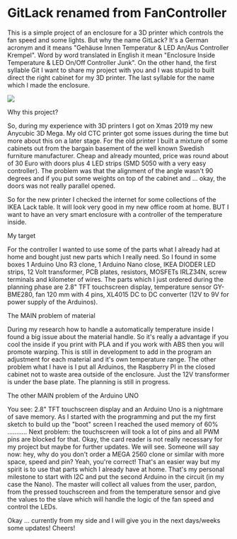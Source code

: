 # GitLack renamed from FanController
This is a simple project of an enclosure for a 3D printer which controls the fan speed and some lights. But why the name GitLack? It's a German acronym and it means "Gehäuse Innen Temperatur & LED An/Aus Controller Krempel". Word by word translated in English it mean "Enclosure Inside Temperature & LED On/Off Controller Junk". On the other hand, the first syllable Git I want to share my project with you and I was stupid to built direct the right cabinet for my 3D printer. The last syllable for the name which I made the enclosure.

![](https://github.com/calliconfused/GitLack/blob/master/Pictures/20200127_221351.jpg)

Why this project?

So, during my experience with 3D printers I got on Xmas 2019 my new Anycubic 3D Mega. My old CTC printer got some issues during the time but more about this on a later stage. For the old printer I built a mixture of some cabinets out from the bargain basement of the well known Swedish furniture manufacturer. Cheap and already mounted, price was round about of 30 Euro with doors plus 4 LED strips (SMD 5050 with a very easy controller). The problem was that the alignment of the angle wasn't 90 degrees and if you put some weights on top of the cabinet and ... okay, the doors was not really parallel opened.

So for the new printer I checked the internet for some collections of the IKEA Lack table. It will look very good in my new office room at home. BUT I want to have an very smart enclosure with a controller of the temperature inside.

My target

For the controller I wanted to use some of the parts what I already had at home and bought just new parts which I really need. So I found in some boxes 1 Arduino Uno R3 clone, 1 Arduino Nano close, IKEA DIODER LED strips, 12 Volt transformer, PCB plates, resistors, MOSFETs IRLZ34N, screw terminals and kilometer of wires. The parts which I just ordered during the planning phase are 2.8" TFT touchscreen display, temperature sensor GY-BME280, fan 120 mm with 4 pins, XL4015 DC to DC converter (12V to 9V for power supply of the Arduinos).

The MAIN problem of material

During my research how to handle a automatically temperature inside I found a big issue about the material handle. So it's really a advantage if you cool the inside if you print with PLA and if you work with ABS then you will promote warping. This is still in development to add in the program an adjustment for each material and it's own temperature range. The other problem what I have is I put all Arduinos, the Raspberry PI in the closed cabinet not to waste area outside of the enclosure. Just the 12V transformer is under the base plate. The planning is still in progress.

The other MAIN problem of the Arduino UNO

You see: 2.8" TFT touchscreen display and an Arduino Uno is a nightmare of save memory. As I started with the programming and put the my first sketch to build up the "boot" screen I reached the used memory of 60% ...........
Next problem: the touchscreen will took a lot of pins and all PWM pins are blocked for that. Okay, the card reader is not really necessary for my project but maybe for further updates. We will see.
Someone will say now: hey, why do you don't order a MEGA 2560 clone or similar with more space, speed and pin?
Yeah, you're correct! That's an easier way but my spirit is to use that parts which I already have at home. That's my personal milestone to start with I2C and put the second Arduino in the circuit (in my case the Nano). The master will collect all values from the user, pardon, from the pressed touchscreen and from the temperature sensor and give the values to the slave which will handle the logic of the fan speed and control the LEDs.

Okay ... currently from my side and I will give you in the next days/weeks some updates! Cheers!
